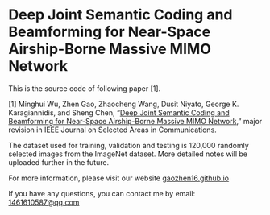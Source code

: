 # Deep Joint Semantic Coding and Beamforming for Near-Space Airship-Borne Massive MIMO Network

This is the source code of following paper [1].

[1] Minghui Wu, Zhen Gao, Zhaocheng Wang, Dusit Niyato, George K. Karagiannidis, and Sheng Chen, “[Deep Joint Semantic Coding and Beamforming for Near-Space Airship-Borne Massive MIMO Network](https://arxiv.org/abs/2405.19889),” major revision in IEEE Journal on Selected Areas in Communications.

The dataset used for training, validation and testing is 120,000 randomly selected images from the ImageNet dataset. More detailed notes will be uploaded further in the future.

For more information, please visit our website [gaozhen16.github.io](https://gaozhen16.eu.org/)

If you have any questions, you can contact me by email: 1461610587@qq.com
